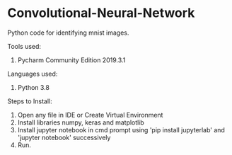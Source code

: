# Convolutional-Neural-Network

Python code for identifying mnist images.

Tools used:
1. Pycharm Community Edition 2019.3.1

Languages used:
1. Python 3.8

Steps to Install:
1. Open any file in IDE or Create Virtual Environment
2. Install libraries numpy, keras and matplotlib
3. Install jupyter notebook in cmd prompt using 'pip install jupyterlab' and 'jupyter notebook' successively
4. Run.
